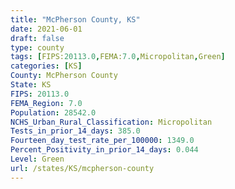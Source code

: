 ```yaml
---
title: "McPherson County, KS"
date: 2021-06-01
draft: false
type: county
tags: [FIPS:20113.0,FEMA:7.0,Micropolitan,Green]
categories: [KS]
County: McPherson County
State: KS
FIPS: 20113.0
FEMA_Region: 7.0
Population: 28542.0
NCHS_Urban_Rural_Classification: Micropolitan
Tests_in_prior_14_days: 385.0
Fourteen_day_test_rate_per_100000: 1349.0
Percent_Positivity_in_prior_14_days: 0.044
Level: Green
url: /states/KS/mcpherson-county
---
```



